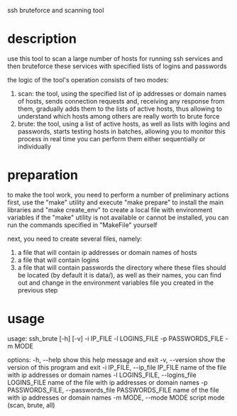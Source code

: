 ssh bruteforce and scanning tool

# description

use this tool to scan a large number of hosts for running ssh services and then bruteforce these services with specified lists of logins and passwords

the logic of the tool's operation consists of two modes:
1. scan: the tool, using the specified list of ip addresses or domain names of hosts, sends connection requests and, receiving any response from them, gradually adds them to the lists of active hosts, thus allowing to understand which hosts among others are really worth to brute force
2. brute: the tool, using a list of active hosts, as well as lists with logins and passwords, starts testing hosts in batches, allowing you to monitor this process in real time
you can perform them either sequentially or individually

# preparation

to make the tool work, you need to perform a number of preliminary actions
first, use the "make" utility and execute "make prepare" to install the main libraries and "make create_env" to create a local file with environment variables
if the "make" utility is not available or cannot be installed, you can run the commands specified in "MakeFile" yourself

next, you need to create several files, namely:
1. a file that will contain ip addresses or domain names of hosts
2. a file that will contain logins
3. a file that will contain passwords
the directory where these files should be located (by default it is data/), as well as their names, you can find out and change in the environment variables file you created in the previous step

# usage

usage: ssh_brute [-h] [-v] -i IP_FILE -l LOGINS_FILE -p PASSWORDS_FILE -m MODE

options:
  -h, --help            show this help message and exit
  -v, --version         show the version of this program and exit
  -i IP_FILE, --ip_file IP_FILE
                        name of the file with ip addresses or domain names
  -l LOGINS_FILE, --logins_file LOGINS_FILE
                        name of the file with ip addresses or domain names
  -p PASSWORDS_FILE, --passwords_file PASSWORDS_FILE
                        name of the file with ip addresses or domain names
  -m MODE, --mode MODE  script mode (scan, brute, all)
